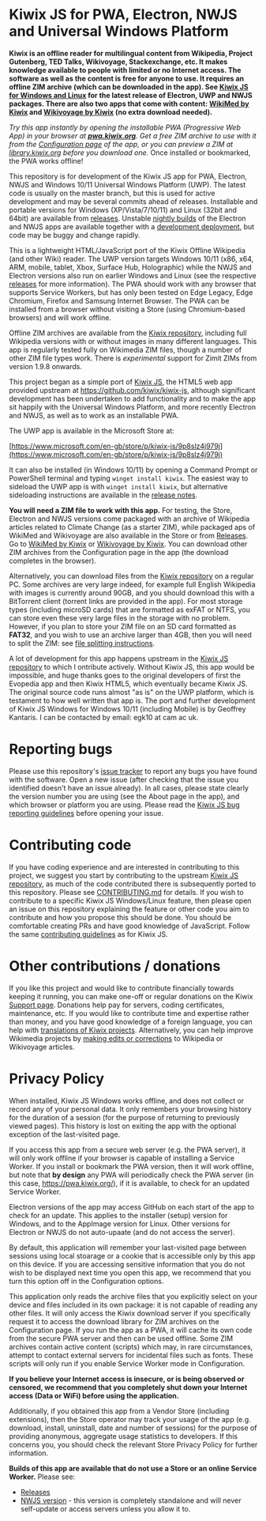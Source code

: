 # Kiwix JS for PWA, Electron, NWJS and Universal Windows Platform

**Kiwix is an offline reader for multilingual content from Wikipedia, Project Gutenberg, TED Talks, Wikivoyage, Stackexchange, etc. It makes knowledge
available to people with limited or no Internet access. The software as well as the content is free for anyone to use. It requires an offline ZIM archive
(which can be downloaded in the app). See [Kiwix JS for Windows and Linux](https://kiwix.github.io/kiwix-js-windows/kiwix-js-uwp.html) for the latest release of Electron, UWP and NWJS packages. There are also two apps that come with content: [WikiMed by Kiwix](https://kiwix.github.io/kiwix-js-windows/wikimed-uwp.html) and [Wikivoyage by Kiwix](https://kiwix.github.io/kiwix-js-windows/wikivoyage-uwp.html) (no extra download needed).**

*Try this app instantly by opening the installable PWA (Progressive Web App) in your browser at **[pwa.kiwix.org](https://pwa.kiwix.org/)**. Get a free ZIM archive to use with it from the [Configuration page](https://pwa.kiwix.org/www/index.html#downloads) of the app, or you can preview a ZIM at [library.kiwix.org](https://library.kiwix.org) before you download one.* Once installed or bookmarked, the PWA works offline!

This repository is for development of the Kiwix JS app for PWA, Electron, NWJS and Windows 10/11 Universal Windows Platform (UWP). The latest code is usually
on the master branch, but this is used for active development and may be several commits ahead of releases. Installable and portable versions for Windows
(XP/Vista/7/10/11) and Linux (32bit and 64bit) are available from [releases](https://github.com/kiwix/kiwix-js-windows/releases/).
Unstable [nightly builds](https://download.kiwix.org/nightly/) of the Electron and NWJS apps are available together with a [development deployment](https://kiwix.github.io/kiwix-js-windows/),
but code may be buggy and change rapidly.


This is a lightweight HTML/JavaScript port of the Kiwix Offline Wikipedia (and other Wiki) reader. The UWP version targets Windows 10/11 (x86, x64, ARM,
mobile, tablet, Xbox, Surface Hub, Holographic) while the NWJS and Electron versions also run on earlier Windows and Linux (see the respective
[releases](https://github.com/kiwix/kiwix-js-windows/releases/) for more information). The PWA should work with any browser that supports Service
Workers, but has only been tested on Edge Legacy, Edge Chromium, Firefox and Samsung Internet Browser. The PWA can be installed from a browser without
visiting a Store (using Chromium-based browsers) and will work offline.

Offline ZIM archives are available from the [Kiwix repository](https://library.kiwix.org), including full Wikipedia versions with or without images
in many different languages. This app is regularly tested fully on Wikimedia ZIM files, though a number of other ZIM file types work. There is *experimental*
support for Zimit ZIMs from version 1.9.8 onwards.

This project began as a simple port of [Kiwix JS](https://github.com/kiwix/kiwix-js), the HTML5 web app provided upstream at https://github.com/kiwix/kiwix-js,
although significant development has been undertaken to add functionality and to make the app sit happily with the Universal Windows Platform, and more
recently Electron and NWJS, as well as to work as an installable PWA.

The UWP app is available in the Microsoft Store at:

[https://www.microsoft.com/en-gb/store/p/kiwix-js/9p8slz4j979j](https://www.microsoft.com/en-gb/store/p/kiwix-js/9p8slz4j979j)

It can also be installed (in Windows 10/11) by opening a Command Prompt or PowerShell terminal and typing `winget install kiwix`. The easiest way to sideload
the UWP app is with `winget install kiwix`, but alternative sideloading instructions are available in the [release notes](https://kiwix.github.io/kiwix-js-windows/kiwix-js-uwp.html).

**You will need a ZIM file to work with this app.** For testing, the Store, Electron and NWJS versions come packaged with an archive of Wikipedia articles
related to Climate Change (as a starter ZIM), while packaged aps of WikiMed and Wikivoyage are also available in the Store or from [Releases](https://github.com/kiwix/kiwix-js-windows/releases/).
Go to [WikiMed by Kiwix](https://kiwix.github.io/kiwix-js-windows/wikimed-uwp.html) or [Wikivoyage by Kiwix](https://kiwix.github.io/kiwix-js-windows/wikivoyage-uwp.html).
You can download other ZIM archives from the Configuration page in the app (the download completes in the browser).

Alternatively, you can download files from the [Kiwix repository](http://library.kiwix.org) on a regular PC. Some archives are very large indeed,
for example full English Wikipedia with images is currently around 90GB, and you should download this with a BitTorrent client (torrent links are
provided in the app). For most storage types (including microSD cards) that are formatted as exFAT or NTFS, you can store even these very large files
in the storage with no problem. However, if you plan to store your ZIM file on an SD card formatted as **FAT32**, and you wish to use an archive larger than
4GB, then you will need to split the ZIM: see [file splitting instructions](https://github.com/kiwix/kiwix-js-windows/tree/master/AppPackages#download-a-zim-archive-all-platforms).

A lot of development for this app happens upstream in the [Kiwix JS repository](https://kiwix.github.io/kiwix-js/) to which I ontribute actively.
Without Kiwix JS, this app would be impossible, and huge thanks goes to the original developers of first the Evopedia app and then Kiwix HTML5, which
eventually became Kiwix JS. The original source code runs almost "as is" on the UWP platform, which is testament to how well written that app is.
The port and further development of Kiwix JS Windows for Windows 10/11 (including Mobile) is by Geoffrey Kantaris. I can be contacted by email:
egk10 at cam ac uk.

# Reporting bugs

Please use this repository's [issue tracker](https://github.com/kiwix/kiwix-js-windows/issues) to report any bugs you have found with the software. Open a new
issue (after checking that the issue you identified doesn't have an issue already). In all cases, please state clearly the version number you are using (see
the About page in the app), and which browser or platform you are using. Please read the
[Kiwix JS bug reporting guidelines](https://github.com/kiwix/kiwix-js/blob/master/REPORT_BUG.md) before opening your issue.

# Contributing code

If you have coding experience and are interested in contributing to this project, we suggest you start by contributing to the upstream [Kiwix JS repository](https://kiwix.github.io/kiwix-js/),
as much of the code contributed there is subsequently ported to this repository. Please see [CONTRIBUTING.md](https://github.com/kiwix/kiwix-js/blob/master/CONTRIBUTING.md) for details.
If you wish to contribute to a specific Kiwix JS Windows/Linux feature, then please open an issue on this repository explaining the feature or other code you
aim to contribute and how you propose this should be done. You should be comfortable creating PRs and have good knowledge of JavaScript. Follow the same
[contributing guidelines](https://github.com/kiwix/kiwix-js/blob/master/CONTRIBUTING.md) as for Kiwix JS.

# Other contributions / donations

If you like this project and would like to contribute financially towards keeping it running, you can make one-off or regular donations on the Kiwix
[Support page](https://www.kiwix.org/en/support/). Donations help pay for servers, coding certificates, maintenance, etc. If you would like to contribute
time and expertise rather than money, and you have good knowledge of a foreign language, you can help with [translations of Kiwix projects](https://translatewiki.net/wiki/Special:SearchTranslations?query=kiwix&language=en).
Alternatively, you can help improve Wikimedia projects by [making edits or corrections](https://en.wikipedia.org/wiki/Wikipedia:Contributing_to_Wikipedia)
to Wikipedia or Wikivoyage articles. 

# Privacy Policy

When installed, Kiwix JS Windows works offline, and does not collect or record any of your personal data. It
only remembers your browsing history for the duration of a session (for the purpose of returning to previously
viewed pages). This history is lost on exiting the app with the optional exception of the last-visited page.

If you access this app from a secure web server (e.g. the PWA server), it will only work offline if your browser is
capable of installing a Service Worker. If you install or bookmark the PWA version, then it will work offline, but
note that **by design** any PWA will periodically check the PWA server (in this case, https://pwa.kiwix.org/), if it
is available, to check for an updated Service Worker.

Electron versions of the app may access GitHub on each start of the app to check for an update. This applies to the installer
(setup) version for Windows, and to the AppImage version for Linux. Other versions for Electron or NWJS do not auto-upaate
(and do not access the server).

By default, this application will remember your last-visited page between sessions using local stoarage or a cookie
that is accessible only by this app on this device. If you are accessing sensitive information that you do
not wish to be displayed next time you open this app, we recommend that you turn this option off in the Configuration options.

This application only reads the archive files that you explicitly select on your device and files included in
its own package: it is not capable of reading any other files. It will only access the Kiwix download server if
you specifically request it to access the download library for ZIM archives on the Configuration page. If you
run the app as a PWA, it will cache its own code from the secure PWA server and then can be used offline.
Some ZIM archives contain active content (scripts) which may, in rare circumstances, attempt to
contact external servers for incidental files such as fonts. These scripts will only run if you enable Service
Worker mode in Configuration.

**If you believe your Internet access is insecure, or is being observed or censored, we recommend that you completely shut down your Internet access (Data or WiFi) before using the application.**

Additionally, if you obtained this app from a Vendor Store (including extensions), then the Store operator may
track your usage of the app (e.g. download, install, uninstall, date and number of sessions) for the purpose of
providing anonymous, aggregate usage statistics to developers. If this concerns you, you should check the relevant
Store Privacy Policy for further information.

**Builds of this app are available that do not use a Store or an online Service Worker.** Please see:

* [Releases](https://github.com/kiwix/kiwix-js-windows/releases/)
* [NWJS version](https://kiwix.github.io/kiwix-js-windows/kiwix-js-nwjs.html) - this version is completely standalone
  and will never self-update or access servers unless you allow it to.
